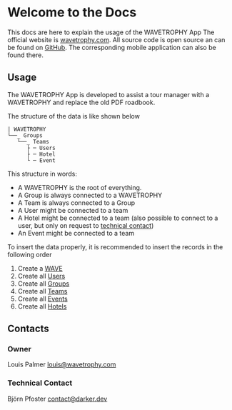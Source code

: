 # Welcome to the Docs

This docs are here to explain the usage of the WAVETROPHY App
The official website is [wavetrophy.com](https://wavetrophy.com).
All source code is open source an can be found on [GitHub](https://github.com/wavetrophy). 
The corresponding mobile application can also be found there.

## Usage

The WAVETROPHY App is developed to assist a tour manager with a WAVETROPHY and replace the 
old PDF roadbook.

The structure of the data is like shown below

```
| WAVETROPHY
└──_ Groups
   └──_ Teams
      ├ ─ Users
      ├ ─ Hotel
      └ ─ Event
```

This structure in words:

 - A WAVETROPHY is the root of everything.
 - A Group is always connected to a WAVETROPHY
 - A Team is always connected to a Group
 - A User might be connected to a team
 - A Hotel might be connected to a team (also possible to connect to a user, but only on request to [technical contact](#technical-contact))
 - An Event might be connected to a team
 
To insert the data properly, it is recommended to insert the records in the following order

 1. Create a [WAVE](./wave/index.md#create)
 2. Create all [Users](./user/index.md#create)
 3. Create all [Groups](./group/index.md#create)
 4. Create all [Teams](./team/index.md#create)
 5. Create all [Events](./event/index.md#create)
 6. Create all [Hotels](./hotel/index.md#create)
 
## Contacts

### Owner

Louis Palmer
[louis@wavetrophy.com](mailto:louis@wavetrophy.com)

### Technical Contact 

Björn Pfoster
[contact@darker.dev](mailto:contact@darker.dev)
